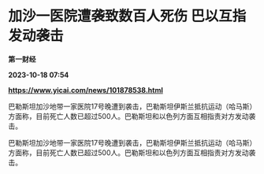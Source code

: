 # 加沙一医院遭袭致数百人死伤 巴以互指发动袭击
**第一财经**

**2023-10-18 07:54**

**https://www.yicai.com/news/101878538.html**

巴勒斯坦加沙地带一家医院17号晚遭到袭击，巴勒斯坦伊斯兰抵抗运动（哈马斯）方面称，目前死亡人数已超过500人。巴勒斯坦和以色列方面互相指责对方发动袭击。

巴勒斯坦加沙地带一家医院17号晚遭到袭击，巴勒斯坦伊斯兰抵抗运动（哈马斯）方面称，目前死亡人数已超过500人。巴勒斯坦和以色列方面互相指责对方发动袭击。